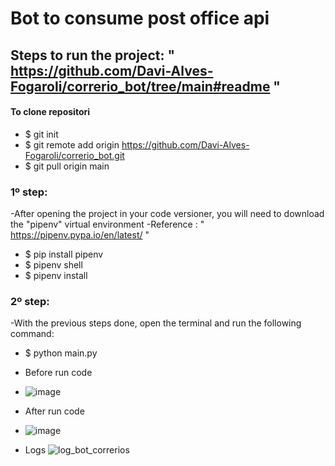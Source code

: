 # Bot to consume post office api

## Steps to run the project: " https://github.com/Davi-Alves-Fogaroli/correrio_bot/tree/main#readme "

#### To clone repositori 
- $ git init 
- $ git remote add origin https://github.com/Davi-Alves-Fogaroli/correrio_bot.git
- $ git pull origin main

### 1º step: 
-After opening the project in your code versioner, you will need to download the "pipenv" virtual environment
-Reference : " https://pipenv.pypa.io/en/latest/ "
- $ pip install pipenv
- $ pipenv shell
- $ pipenv install

### 2º step:
-With the previous steps done, open the terminal and run the following command:
- $ python main.py

- Before run code 
- ![image](https://user-images.githubusercontent.com/61630258/174611707-27dd7ccd-2186-4861-99d0-9bc4c68dcec6.png)
- After run code 
- ![image](https://user-images.githubusercontent.com/61630258/174611748-2d73ecc7-a209-46f1-b939-73962e0259d0.png)

- Logs 
![log_bot_correrios](https://user-images.githubusercontent.com/61630258/174612155-43d3045c-1d9c-4b4e-84b5-4603ea95e1b6.png)
